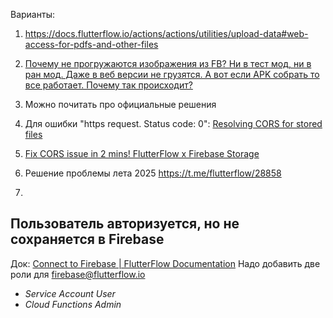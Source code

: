 Варианты:
1. https://docs.flutterflow.io/actions/actions/utilities/upload-data#web-access-for-pdfs-and-other-files

2. [Почему не прогружаются изображения из FB? Ни в тест мод, ни в ран мод. Даже в веб версии не грузятся. А вот если APK собрать то все работает. Почему так происходит?](https://chatgpt.com/share/67c06b82-5910-8011-8b9b-2b7c4430b76a)

3. Можно почитать про официальные решения

4. Для ошибки "https request. Status code: 0": [Resolving CORS for stored files](https://www.youtube.com/watch?v=txeFCNKqyzk)
5. [Fix CORS issue in 2 mins! FlutterFlow x Firebase Storage](https://www.youtube.com/watch?v=uZRIzAHpLDQ)
6. Решение проблемы лета 2025 https://t.me/flutterflow/28858
7.  

## Пользователь авторизуется, но не сохраняется в Firebase

Док: [Connect to Firebase \| FlutterFlow Documentation](https://docs.flutterflow.io/integrations/firebase/connect-to-firebase/#enable-firestore-for-database-access)
Надо добавить две роли для firebase@flutterflow.io
- *Service Account User*
- *Cloud Functions Admin*

